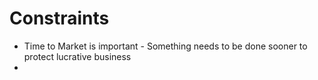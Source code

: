 # Constraints

* Time to Market is important -  Something needs to be done sooner to protect lucrative business
* 
